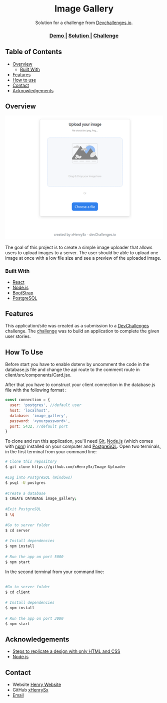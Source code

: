 <!-- Please update value in the {}  -->

<h1 align="center">Image Gallery</h1>

<div align="center">
   Solution for a challenge from  <a href="http://devchallenges.io" target="_blank">Devchallenges.io</a>.
</div>

<div align="center">
  <h3>
    <a href="https://image-uploader-f3ff4.web.app/"> Demo </a>
    <span> | </span>
    <a href="https://github.com/xHenrySx/Image-Uploader">
      Solution
    </a>
    <span> | </span>
    <a href="https://devchallenges.io/challenges/O2iGT9yBd6xZBrOcVirx">
      Challenge
    </a>
  </h3>
</div>

<!-- TABLE OF CONTENTS -->

## Table of Contents

- [Overview](#overview)
  - [Built With](#built-with)
- [Features](#features)
- [How to use](#how-to-use)
- [Contact](#contact)
- [Acknowledgements](#acknowledgements)

<!-- OVERVIEW -->

## Overview

![screenshot](https://raw.githubusercontent.com/xHenrySx/Image-Uploader/master/resources/app.png)

The goal of this project is to create a simple image uploader that allows users to upload images to a server. The user should be able to upload one image at once with a low file size and see a preview of the uploaded image.
### Built With

<!-- This section should list any major frameworks that you built your project using. Here are a few examples.-->

- [React](https://reactjs.org/)
- [Node.js](https://nodejs.org/)
- [BootStrap](https://getbootstrap.com/)
- [PostgreSQL](https://www.postgresql.org/)

## Features

<!-- List the features of your application or follow the template. Don't share the figma file here :) -->

This application/site was created as a submission to a [DevChallenges](https://devchallenges.io/challenges) challenge. The [challenge](https://devchallenges.io/challenges/O2iGT9yBd6xZBrOcVirx) was to build an application to complete the given user stories.

## How To Use

<!-- Example: -->

Before start you have to enable dotenv by uncomment the code in the database.js file and change the api route to the comment route in client/src/components/Card.jsx.

After that you have to construct your client connection  in the database.js file with the following format :
```javascript
const connection = {
  user: 'postgres', //default user
  host: 'localhost',
  database: 'image_gallery',
  password: '<yourpassword>',
  port: 5432, //default port
}
```


To clone and run this application, you'll need [Git](https://git-scm.com), [Node.js](https://nodejs.org/en/download/) (which comes with [npm](http://npmjs.com)) installed on your computer and [PostgreSQL](https://www.postgresql.org/download/). Open two terminals, in the first terminal from your command line:

```bash
# Clone this repository
$ git clone https://github.com/xHenrySx/Image-Uploader

#Log into PostgreSQL (Windows)
$ psql -U postgres

#Create a database
$ CREATE DATABASE image_gallery;

#Exit PostgreSQL  
$ \q

#Go to server folder
$ cd server

# Install dependencies
$ npm install

# Run the app on port 5000
$ npm start
```

In the second terminal from your command line:

```bash

#Go to server folder
$ cd client

# Install dependencies
$ npm install

# Run the app on port 3000
$ npm start
```




## Acknowledgements

<!-- This section should list any articles or add-ons/plugins that helps you to complete the project. This is optional but it will help you in the future. For example -->

- [Steps to replicate a design with only HTML and CSS](https://devchallenges-blogs.web.app/how-to-replicate-design/)
- [Node.js](https://nodejs.org/)


## Contact

- Website [Henry Website](https://www.henrysdev.me/)
- GitHub [xHenrySx](https://github.com/xHenrySx/)
- [Email](mailto:enrisal2000@gmail.com)
